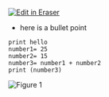[![Edit in Eraser](https://firebasestorage.googleapis.com/v0/b/second-petal-295822.appspot.com/o/images%2Fgithub%2FOpen%20in%20Eraser.svg?alt=media&token=968381c8-a7e7-472a-8ed6-4a6626da5501)](https://app.eraser.io/workspace/sSebMC43tDsCGAZruGsl)
- here is a bullet point
```
print hello 
number1= 25
number2= 15
number3= number1 + number2
print (number3) 
```
![Figure 1](https://eraser.imgix.net/workspaces/sSebMC43tDsCGAZruGsl/1LQBlZ1ghrcbgnApDPJ6zJbq6fM2/---figure---jhlApZHdsvokWja-p5fE7Q.svg?ixlib=js-3.7.0 "Figure 1")




<!--- Eraser file: https://app.eraser.io/workspace/sSebMC43tDsCGAZruGsl --->